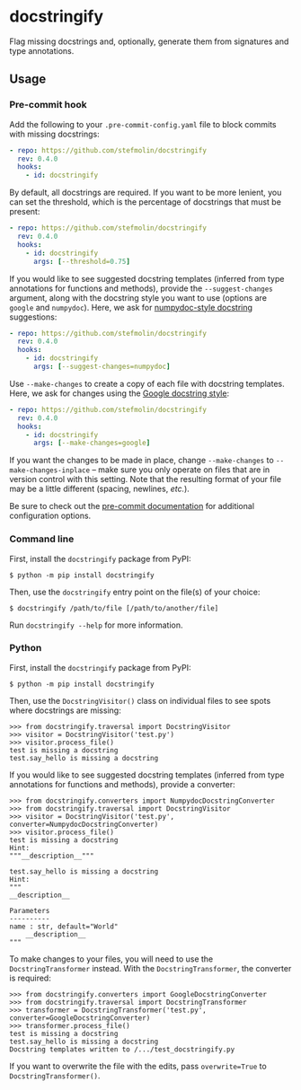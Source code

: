 # docstringify
Flag missing docstrings and, optionally, generate them from signatures and type annotations.

## Usage

### Pre-commit hook

Add the following to your `.pre-commit-config.yaml` file to block commits with missing docstrings:

```yaml
- repo: https://github.com/stefmolin/docstringify
  rev: 0.4.0
  hooks:
    - id: docstringify
```

By default, all docstrings are required. If you want to be more lenient, you can set the threshold, which is the percentage of docstrings that must be present:

```yaml
- repo: https://github.com/stefmolin/docstringify
  rev: 0.4.0
  hooks:
    - id: docstringify
      args: [--threshold=0.75]
```

If you would like to see suggested docstring templates (inferred from type annotations for functions and methods), provide the `--suggest-changes` argument, along with the docstring style you want to use (options are `google` and `numpydoc`). Here, we ask for [numpydoc-style docstring](https://numpydoc.readthedocs.io/en/latest/format.html#) suggestions:

```yaml
- repo: https://github.com/stefmolin/docstringify
  rev: 0.4.0
  hooks:
    - id: docstringify
      args: [--suggest-changes=numpydoc]
```

Use `--make-changes` to create a copy of each file with docstring templates. Here, we ask for changes using the [Google docstring style](https://www.sphinx-doc.org/en/master/usage/extensions/example_google.html):

```yaml
- repo: https://github.com/stefmolin/docstringify
  rev: 0.4.0
  hooks:
    - id: docstringify
      args: [--make-changes=google]
```

If you want the changes to be made in place, change `--make-changes` to `--make-changes-inplace` &ndash; make sure you only operate on files that are in version control with this setting. Note that the resulting format of your file may be a little different (spacing, newlines, *etc.*).

Be sure to check out the [pre-commit documentation](https://pre-commit.com/#pre-commit-configyaml---hooks) for additional configuration options.

### Command line

First, install the `docstringify` package from PyPI:

```shell
$ python -m pip install docstringify
```

Then, use the `docstringify` entry point on the file(s) of your choice:

```shell
$ docstringify /path/to/file [/path/to/another/file]
```

Run `docstringify --help` for more information.

### Python

First, install the `docstringify` package from PyPI:

```shell
$ python -m pip install docstringify
```

Then, use the `DocstringVisitor()` class on individual files to see spots where docstrings are missing:

```pycon
>>> from docstringify.traversal import DocstringVisitor
>>> visitor = DocstringVisitor('test.py')
>>> visitor.process_file()
test is missing a docstring
test.say_hello is missing a docstring
```

If you would like to see suggested docstring templates (inferred from type annotations for functions and methods), provide a converter:

```pycon
>>> from docstringify.converters import NumpydocDocstringConverter
>>> from docstringify.traversal import DocstringVisitor
>>> visitor = DocstringVisitor('test.py', converter=NumpydocDocstringConverter)
>>> visitor.process_file()
test is missing a docstring
Hint:
"""__description__"""

test.say_hello is missing a docstring
Hint:
"""
__description__

Parameters
----------
name : str, default="World"
    __description__
"""

```

To make changes to your files, you will need to use the `DocstringTransformer` instead. With the `DocstringTransformer`, the converter is required:

```pycon
>>> from docstringify.converters import GoogleDocstringConverter
>>> from docstringify.traversal import DocstringTransformer
>>> transformer = DocstringTransformer('test.py', converter=GoogleDocstringConverter)
>>> transformer.process_file()
test is missing a docstring
test.say_hello is missing a docstring
Docstring templates written to /.../test_docstringify.py
```

If you want to overwrite the file with the edits, pass `overwrite=True` to `DocstringTransformer()`.
